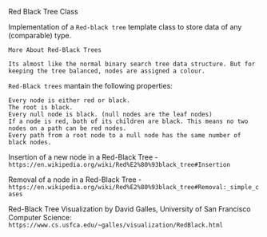 Red Black Tree Class

Implementation of a `Red-black tree` template class to store data of any (comparable) type.


`More About Red-Black Trees`

    Its almost like the normal binary search tree data structure. But for keeping the tree balanced, nodes are assigned a colour.

`Red-Black trees`  mantain the following properties:

    Every node is either red or black.
    The root is black.
    Every null node is black. (null nodes are the leaf nodes)
    If a node is red, both of its children are black. This means no two nodes on a path can be red nodes.
    Every path from a root node to a null node has the same number of black nodes.


Insertion of a new node in a Red-Black Tree - `https://en.wikipedia.org/wiki/Red%E2%80%93black_tree#Insertion`

Removal of a node in a Red-Black Tree - `https://en.wikipedia.org/wiki/Red%E2%80%93black_tree#Removal:_simple_cases`

Red-Black Tree Visualization by David Galles, University of San Francisco Computer Science: `https://www.cs.usfca.edu/~galles/visualization/RedBlack.html`